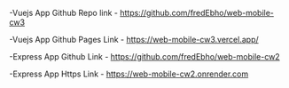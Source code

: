 -Vuejs App Github Repo link - https://github.com/fredEbho/web-mobile-cw3

-Vuejs App Github Pages Link - https://web-mobile-cw3.vercel.app/

-Express App Github Link - https://github.com/fredEbho/web-mobile-cw2

-Express App Https Link - https://web-mobile-cw2.onrender.com


